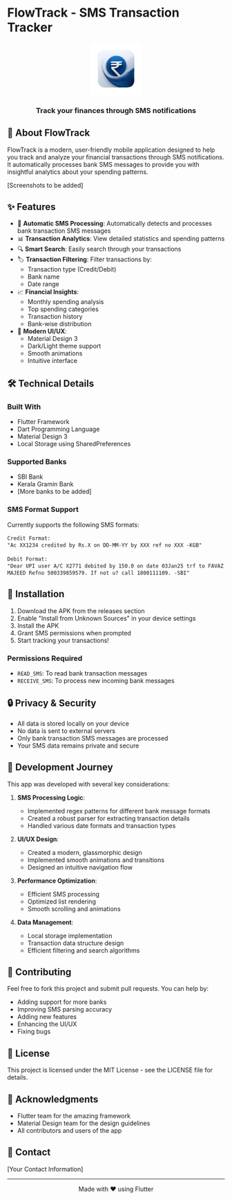 # FlowTrack - SMS Transaction Tracker

<div align="center">
  <img src="assets/icon/icon.png" alt="FlowTrack Logo" width="120"/>
  <h3>Track your finances through SMS notifications</h3>
</div>

## 📱 About FlowTrack

FlowTrack is a modern, user-friendly mobile application designed to help you track and analyze your financial transactions through SMS notifications. It automatically processes bank SMS messages to provide you with insightful analytics about your spending patterns.

[Screenshots to be added]

## ✨ Features

- 🏦 **Automatic SMS Processing**: Automatically detects and processes bank transaction SMS messages
- 📊 **Transaction Analytics**: View detailed statistics and spending patterns
- 🔍 **Smart Search**: Easily search through your transactions
- 🏷️ **Transaction Filtering**: Filter transactions by:
  - Transaction type (Credit/Debit)
  - Bank name
  - Date range
- 📈 **Financial Insights**:
  - Monthly spending analysis
  - Top spending categories
  - Transaction history
  - Bank-wise distribution
- 🎨 **Modern UI/UX**:
  - Material Design 3
  - Dark/Light theme support
  - Smooth animations
  - Intuitive interface

## 🛠️ Technical Details

### Built With
- Flutter Framework
- Dart Programming Language
- Material Design 3
- Local Storage using SharedPreferences

### Supported Banks
- SBI Bank
- Kerala Gramin Bank
- [More banks to be added]

### SMS Format Support
Currently supports the following SMS formats:
```
Credit Format:
"Ac XX1234 credited by Rs.X on DD-MM-YY by XXX ref no XXX -KGB"

Debit Format:
"Dear UPI user A/C X2771 debited by 150.0 on date 03Jan25 trf to FAVAZ MAJEED Refno 500339859579. If not u? call 1800111109. -SBI"
```

## 📲 Installation

1. Download the APK from the releases section
2. Enable "Install from Unknown Sources" in your device settings
3. Install the APK
4. Grant SMS permissions when prompted
5. Start tracking your transactions!

### Permissions Required
- `READ_SMS`: To read bank transaction messages
- `RECEIVE_SMS`: To process new incoming bank messages

## 🔒 Privacy & Security

- All data is stored locally on your device
- No data is sent to external servers
- Only bank transaction SMS messages are processed
- Your SMS data remains private and secure

## 🚀 Development Journey

This app was developed with several key considerations:

1. **SMS Processing Logic**:
   - Implemented regex patterns for different bank message formats
   - Created a robust parser for extracting transaction details
   - Handled various date formats and transaction types

2. **UI/UX Design**:
   - Created a modern, glassmorphic design
   - Implemented smooth animations and transitions
   - Designed an intuitive navigation flow

3. **Performance Optimization**:
   - Efficient SMS processing
   - Optimized list rendering
   - Smooth scrolling and animations

4. **Data Management**:
   - Local storage implementation
   - Transaction data structure design
   - Efficient filtering and search algorithms

## 🤝 Contributing

Feel free to fork this project and submit pull requests. You can help by:
- Adding support for more banks
- Improving SMS parsing accuracy
- Adding new features
- Enhancing the UI/UX
- Fixing bugs

## 📝 License

This project is licensed under the MIT License - see the LICENSE file for details.

## 🙏 Acknowledgments

- Flutter team for the amazing framework
- Material Design team for the design guidelines
- All contributors and users of the app

## 📧 Contact

[Your Contact Information]

---

<div align="center">
  Made with ❤️ using Flutter
</div>
